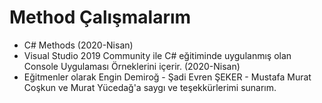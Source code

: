 # Method Çalışmalarım
  * C# Methods (2020-Nisan)
  * Visual Studio 2019 Community ile C# eğitiminde uygulanmış olan Console Uygulaması Örneklerini içerir. (2020-Nisan)
  * Eğitmenler olarak  Engin Demiroğ - Şadi Evren ŞEKER -  Mustafa Murat Coşkun ve Murat Yücedağ'a saygı ve teşekkürlerimi sunarım.
  
